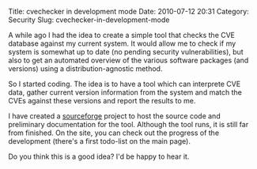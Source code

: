 Title: cvechecker in development mode
Date: 2010-07-12 20:31
Category: Security
Slug: cvechecker-in-development-mode

A while ago I had the idea to create a simple tool that checks the CVE
database against my current system. It would allow me to check if my
system is somewhat up to date (no pending security vulnerabilities), but
also to get an automated overview of the various software packages (and
versions) using a distribution-agnostic method.

So I started coding. The idea is to have a tool which can interprete CVE
data, gather current version information from the system and match the
CVEs against these versions and report the results to me.

I have created a [sourceforge](http://cvechecker.sourceforge.net)
project to host the source code and preliminary documentation for the
tool. Although the tool runs, it is still far from finished. On the
site, you can check out the progress of the development (there's a first
todo-list on the main page).

Do you think this is a good idea? I'd be happy to hear it.
